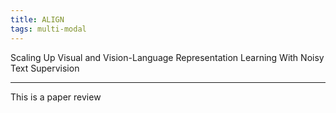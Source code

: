 ```yaml
---
title: ALIGN
tags: multi-modal
---
```


Scaling Up Visual and Vision-Language Representation Learning With Noisy Text Supervision

<!--more-->
---
This is a paper review
